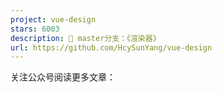```yaml
---
project: vue-design
stars: 6003
description: 📖 master分支：《渲染器》
url: https://github.com/HcySunYang/vue-design
---
```


关注公众号阅读更多文章：
